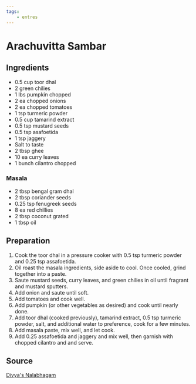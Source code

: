 ```yaml
---
tags:
    - entres
---
```


# Arachuvitta Sambar

## Ingredients

- 0.5 cup toor dhal
- 2 green chilies
- 1 lbs pumpkin chopped
- 2 ea chopped onions
- 2 ea chopped tomatoes
- 1 tsp turmeric powder
- 0.5 cup tamarind extract
- 0.5 tsp mustard seeds
- 0.5 tsp asafoetida
- 1 tsp jaggery
- Salt to taste
- 2 tbsp ghee
- 10 ea curry leaves
- 1 bunch cilantro chopped

### Masala

- 2 tbsp bengal gram dhal
- 2 tbsp coriander seeds
- 0.25 tsp fenugreek seeds
- 8 ea red chillies
- 2 tbsp coconut grated
- 1 tbsp oil

## Preparation

1. Cook the toor dhal in a pressure cooker with 0.5 tsp turmeric powder and 0.25 tsp assafoetida.
2. Oil roast the masala ingredients, side aside to cool. Once cooled, grind together into a paste.
3. Saute mustard seeds, curry leaves, and green chilies in oil until fragrant and mustard sputters.
4. Add onion and saute until soft.
5. Add tomatoes and cook well.
6. Add pumpkin (or other vegetables as desired) and cook until nearly done.
7. Add toor dhal (cooked previously), tamarind extract, 0.5 tsp turmeric powder, salt, and additional water to preference, cook for a few minutes.
8. Add masala paste, mix well, and let cook.
9. Add 0.25 assafoetida and jaggery and mix well, then garnish with chopped cilantro and and serve.

## Source

[Divya's Nalabhagam](https://www.divyasnalabhagam.com/2025/03/arachuvitta-sambar.html?m=1)
